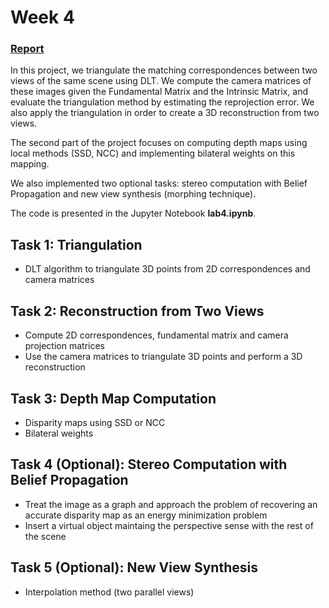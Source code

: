 # Week 4

### [Report](https://github.com/oscarlorente/3D-Reconstruction-of-Urban-Scenes/blob/main/lab4/M4_Lab4_Team7.pdf)

In this project, we triangulate the matching correspondences between two views of the same scene using DLT. We compute the camera matrices of these images given the Fundamental Matrix and the Intrinsic Matrix, and evaluate the triangulation method by estimating the reprojection error. We also apply the triangulation in order to create a 3D reconstruction from two views. 

The second part of the project focuses on computing depth maps using local methods (SSD, NCC) and implementing bilateral weights on this mapping.

We also implemented two optional tasks: stereo computation with Belief Propagation and new view synthesis (morphing technique).

The code is presented in the Jupyter Notebook **lab4.ipynb**. 

## Task 1: Triangulation
* DLT algorithm to triangulate 3D points from 2D correspondences and camera matrices

## Task 2: Reconstruction from Two Views
* Compute 2D correspondences, fundamental matrix and camera projection matrices
* Use the camera matrices to triangulate 3D points and perform a 3D reconstruction

## Task 3: Depth Map Computation
* Disparity maps using SSD or NCC
* Bilateral weights

## Task 4 (Optional): Stereo Computation with Belief Propagation
* Treat the image as a graph and approach the problem of recovering an accurate disparity map as an energy minimization problem
* Insert a virtual object maintaing the perspective sense with the rest of the scene

## Task 5 (Optional): New View Synthesis
* Interpolation method (two parallel views)
